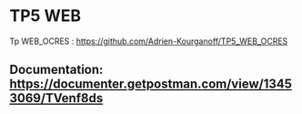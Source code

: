 # TP5 WEB

Tp WEB_OCRES : https://github.com/Adrien-Kourganoff/TP5_WEB_OCRES

## Documentation: https://documenter.getpostman.com/view/13453069/TVenf8ds
